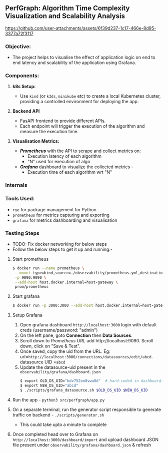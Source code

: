 

## PerfGraph: **Algorithm Time Complexity Visualization and Scalability Analysis**

https://github.com/user-attachments/assets/6f39d237-1c17-466e-8d95-3377a72f3117

### Objective:
- The project helps to visualise the effect of application logic on end to end latency and scalability of the application using Grafana.

### Components:
1. **k8s Setup:**
   - Use `kind` (or `k3ds`, `minikube` etc) to create a local Kubernetes cluster, providing a controlled environment for deploying the app.

2. **Backend API**
   - FasAPI frontend to provide different APIs.
   - Each endpoint will trigger the execution of the algorithm and measure the execution time.

3. **Visualisation Metrics:**
   - ***Prometheus*** with the API to scrape and collect metrics on:
     - Execution latency of each algorithm
     - "N" used for execution of algo
   - ***Grafana*** dashboard to visualize the collected metrics -
     - Execution time of each algorithm wrt "N"

### Internals

### Tools Used:
- `rye` for package management for Python
- `prometheus` for metrics capturing and exporting
- `grafana` for metrics dashboarding and visualisation

### Testing Steps
- TODO: Fix docker networking for below steps
- Follow the below steps to get it up and running:- 
1. Start prometheus
   ```bash
   $ docker run --name prometheus \
    --mount type=bind,source=./observability/prometheus.yml,destination=/etc/prometheus/prometheus.yml \
    -p 9090:9090 \
    --add-host host.docker.internal=host-gateway \
    prom/prometheus
   ```

2. Start grafana
   ```bash
   $ docker run -p 3000:3000 --add-host host.docker.internal=host-gateway --name grafana grafana/grafana
   ```

3. Setup Grafana
   1. Open grafana dashboard `http://localhost:3000` login with default creds (username/password: "admin")
   2. On the left pane, goto **Connection** then **Data Sources**.
   3. Scroll down to *Prometheus URL* add http://localhost:9090. Scroll down, click on "Save & Test".
   4. Once saved, copy the uid from the URL. Eg: url=`http://localhost:3000/connections/datasources/edit/abcd`. datasource UID =`abcd`
   5. Update the datasource-uid present in the `observability/grafana/dashboard.json`
      ```bash
      $ export OLD_DS_UID="bdv752eo8vwu8d"  # hard-coded in dashboard.json
      $ export NEW_DS_UID="abcd"
      $ ./scripts/grafana_datasource.sh $OLD_DS_UID $NEW_DS_UID 
      ```

4. Run the app - `python3 src/perfgraph/app.py`
5. On a separate terminal, run the generator script responsible to generate traffic on backend - `./scripts/generator.sh`
   - This could take upto a minute to complete

6. Once completed head over to Grafana on `http://localhost:3000/dashboard/import` and upload dashboard JSON file present under `observability/grafana/dashboard.json` & refresh
